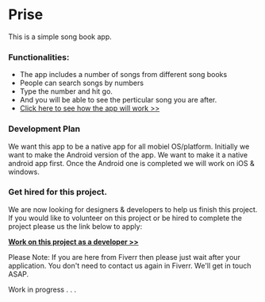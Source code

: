 # Prise

This is a simple song book app. 

### Functionalities:
- The app includes a number of songs from different song books
- People can search songs by numbers
- Type the number and hit go. 
- And you will be able to see the perticular song you are after. 
- [Click here to see how the app will work >>](https://github.com/bappygolder/praise/wiki/How-the-app-will-work)

### Development Plan
We want this app to be a native app for all mobiel OS/platform. Initially we want to make the Android version of the app. We want to make it a native android app first. Once the Android one is completed we will work on iOS & windows. 

### Get hired for this project.
We are now looking for designers & developers to help us finish this project. If you would like to volunteer on this project or be hired to complete the project please us the link below to apply:

[**Work on this project as a developer >>**](https://bappy.typeform.com/to/NISC4L)

Please Note: If you are here from Fiverr then please just wait after your application. You don't need to contact us again in Fiverr.	We'll get in touch ASAP.

Work in progress . . .